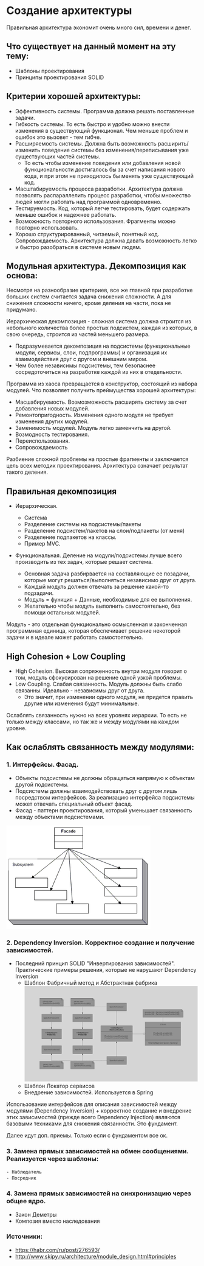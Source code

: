 # Создание архитектуры 
Правильная архитектура экономит очень много сил, времени и денег.

## Что существует на данный момент на эту тему: 
  - Шаблоны проектирования
  - Принципы проектирования SOLID
  

## Критерии хорошей архитектуры:
  - Эффективность системы. Программа должна решать поставленные задачи.
  - Гибкость системы. То есть быстро и удобно можно внести изменения в существующий функционал. Чем меньше проблем и ошибок это вызовет - тем гибче.
  - Расширяемость системы. Должна быть возможность расширить/изменить поведение системы без изменения/переписывания уже существующих частей системы. 
    - То есть чтобы изменение поведения или добавления новой функциональности достигалось бы за счет написания нового кода, и при этом не приходилось бы менять уже существующий код.
  - Масштабируемость процесса разработки. Архитектура должна позволять распараллелить процесс разработки, чтобы множество людей могли работать над программой одновременно.
  - Тестируемость. Код, который легче тестировать, будет содержать меньше ошибок и надежнее работать.
  - Возможность повторного использования. Фрагменты можно повторно использовать.
  - Хорошо структурированный, читаемый, понятный код. Сопровождаемость. Архитектура должна давать возможность легко и быстро разобраться в системе новым людям.
  
  
## Модульная архитектура. Декомпозиция как основа: 
Несмотря на разнообразие критериев, все же главной при разработке больших систем считается задача снижения сложности. А для снижения сложности ничего, кроме деления на части, пока не придумано. 

Иерархическая декомпозиция - сложная система должна строится из небольного количества более простых подсистем, каждая из которых, в свою очередь, строится из частей меньшего размера.
  - Подразумевается декомпозиция на подсистемы (функциональные модули, сервисы, слои, подпрограммы) и организация их взаимодействия друг с другом и внешним миром.
  - Чем более независимы подсистемы, тем безопаснее сосредоточиться на разработке каждой из них в отедельности.
  
Программа из хаоса превращается в конструктор, состоящий из набора модулей. Что позволяет получить преймущества хорошей архитектуры:
  - Масшабируемость. Возмозможность расширять систему за счет добавления новых модулей.
  - Ремонтопригодность. Изменения одного модуля не требует изменения других модулей. 
  - Заменимость модулей. Модуль легко заменчить на другой.
  - Возмодность тестирования.
  - Переиспользования.
  - Сопровождаемость

Разбиение сложной проблемы на простые фрагменты и заключается цель всех методик проектирования. 
Архитектура означает результат такого деления. 


## Правильная декомпозиция
  - Иерархическая.
    - Система
    - Разделение системы на подсистемы/пакеты
	- Разделение подсистем/пакетов на слои/подпакеты (от меня)
    - Разделение подпакетов на классы. 
    - Пример MVC.
  
  - Функциональная. Деление на модули/подсистемы лучше всего производить из тех задач, которые решает система. 
    - Основная задача разбирвается на составляющие ее позадачи, которые могут решаться/выполняться независимо друг от друга.
    - Каждый модуль должен отвечать за решение какой-то подзадачи. 
    - Модуль = функция + Данные, необходимые для ее выполнения.
    - Желательно чтобы модуль выполнить самостоятельно, без помощи остальных модулей. 

Модуль - это отдельная функционально осмысленная и законченная программная единица, которая обеспечивает решение некоторой задачи и в идеале может работать самостоятельно.

	
## High Cohesion + Low Coupling
  
  - High Cohesion. Высокая сопряженность внутри модуля говорит о том, модуль сфокусирован на решение одной узкой проблемы. 
  - Low Coupling. Слабая связанность. Модуль должны быть слабо связанны. Идеально - независимы друг от друга.
    - Это значит, при изменении одного модуля, не придется править другие или изменения будут минимальные.
	
Ослаблять связанность нужно на всех уровнях иерархии. То есть не только между классами, но так же и между модулями на каждом уровне.


## Как ослаблять связанность между модулями: 

### 1. Интерфейсы. Фасад. 
  - Объекты подсистемы не должны обращаться напрямую к объектам другой подсистемы.
  - Подсистемы должны взаимодействовать друг с другом лишь посредством интерфейсов. За реализацию интерфейса подсистемы может отвечать специальный объект фасад.
  - Фасад - паттерн проектирования, который уменьшает связанность между объектами подсистемами.

![alt text](Facade1.gif)
  
### 2. Dependency Inversion. Корректное создание и получение зависимостей. 
  - Последний принцип SOLID "Инвертирования зависимостей". Практические примеры решения, которые не нарушают Dependency Inversion
    - Шаблон Фабричный метод и Абстрактная фабрика
![alt text](1024.webp)
	- Шаблон Локатор сервисов
	- Внедрение зависимостей. Используется в Spring

Использование интерфейсов для описания зависимостей между модулями (Dependency Inversion) + корректное создание и внедрение этих зависимостей (прежде всего Dependency Injection) являются базовыми 
техниками для снижения связанности. Это фундамент.

Далее идут доп. приемы. Только если с фундаментом все ок. 
  
### 3. Замена прямых зависимостей на обмен сообщениями. Реализуется через шаблоны: 
    - Наблюдатель
    - Посредник
  
### 4. Замена прямых зависимостей на синхронизацию через общее ядро.
  - Закон Деметры
  - Композия вместо наследования   


### Источники: 
  - https://habr.com/ru/post/276593/
  - http://www.skipy.ru/architecture/module_design.html#principles
  